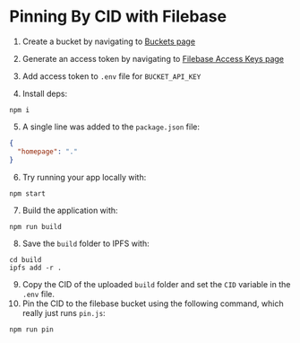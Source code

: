 # Pinning By CID with Filebase

1. Create a bucket by navigating to [Buckets page](https://console.filebase.com/buckets)
2. Generate an access token by navigating to  [Filebase Access Keys page](https://console.filebase.com/keys)
3. Add access token to `.env` file for `BUCKET_API_KEY`

4. Install deps:

```shell
npm i
```

5. A single line was added to the `package.json` file:

```json
{
  "homepage": "."
}
```

6. Try running your app locally with:

```shell
npm start
```

7. Build the application with:

```shell
npm run build
```

8. Save the `build` folder to IPFS with:

```shell
cd build
ipfs add -r .
```

9. Copy the CID of the uploaded `build` folder and set the `CID` variable in the `.env` file.
10. Pin the CID to the filebase bucket using the following command, which really just runs `pin.js`:

```shell
npm run pin
```
